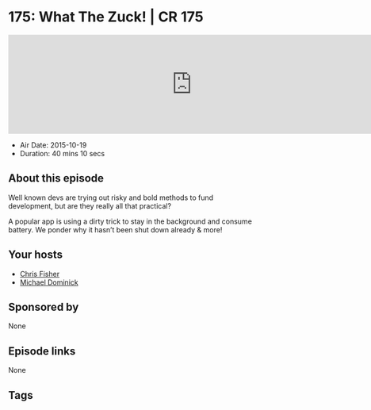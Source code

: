 # 175: What The Zuck! | CR 175

<iframe src="https://player.fireside.fm/v2/MLf2ZzhC+mK2-9bgJ?theme=dark" width="740" height="200" frameborder="0" scrolling="no"></iframe>

* Air Date: 2015-10-19
* Duration: 40 mins 10 secs

## About this episode

Well known devs are trying out risky and bold methods to fund development, but are they really all that practical?

A popular app is using a dirty trick to stay in the background and consume battery. We ponder why it hasn’t been shut down already & more!

## Your hosts
* [Chris Fisher](https://coder.show/hosts/chrislas)
* [Michael Dominick](https://coder.show/hosts/michael)

## Sponsored by

None



## Episode links

None



## Tags

